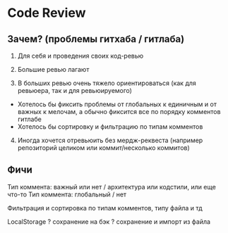 # Code Review

## Зачем? (проблемы гитхаба / гитлаба)

1. Для себя и проведения своих код-ревью

2. Большие ревью лагают
3. В больших ревью очень тяжело ориентироваться (как для ревьюера, так и для ревьюируемого)
- Хотелось бы фиксить проблемы от глобальных к единичным и от важных к мелочам, а обычно фиксится все по порядку комментов гитлабе
- Хотелось бы сортировку и фильтрацию по типам комментов

4. Иногда хочется отревьюить без мердж-реквеста (например репозиторий целиком или коммит/несколько коммитов)


## Фичи

Тип коммента: важный или нет / архитектура или кодстили, или еще что-то
Тип коммента: глобальный / нет 

Фильтрация и сортировка по типам комментов, типу файла и тд

LocalStorage 
? сохранение на бэк
? сохранение и импорт из файла
